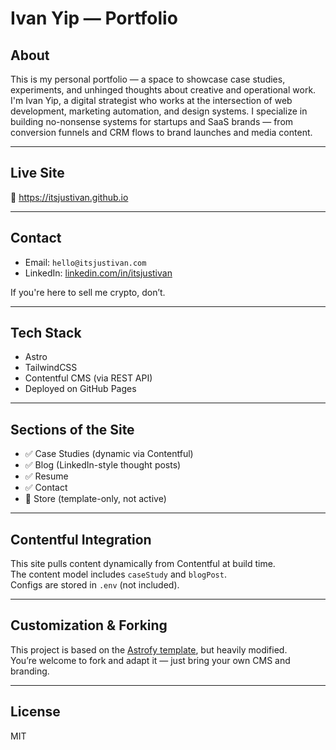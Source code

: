 # Ivan Yip — Portfolio

## About

This is my personal portfolio — a space to showcase case studies, experiments, and unhinged thoughts about creative and operational work.  
I'm Ivan Yip, a digital strategist who works at the intersection of web development, marketing automation, and design systems. I specialize in building no-nonsense systems for startups and SaaS brands — from conversion funnels and CRM flows to brand launches and media content.

---

## Live Site

🔗 https://itsjustivan.github.io

---

## Contact

- Email: `hello@itsjustivan.com`
- LinkedIn: [linkedin.com/in/itsjustivan](https://www.linkedin.com/in/itsjustivan)

If you're here to sell me crypto, don’t.

---

## Tech Stack

- Astro
- TailwindCSS
- Contentful CMS (via REST API)
- Deployed on GitHub Pages

---

## Sections of the Site

- ✅ Case Studies (dynamic via Contentful)
- ✅ Blog (LinkedIn-style thought posts)
- ✅ Resume
- ✅ Contact
- 🔲 Store (template-only, not active)

---

## Contentful Integration

This site pulls content dynamically from Contentful at build time.  
The content model includes `caseStudy` and `blogPost`.  
Configs are stored in `.env` (not included).

---

## Customization & Forking

This project is based on the [Astrofy template](https://github.com/onwidget/astrofy), but heavily modified.  
You’re welcome to fork and adapt it — just bring your own CMS and branding.

---

## License

MIT
